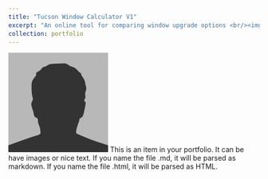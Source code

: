 ```yaml
---
title: "Tucson Window Calculator V1"
excerpt: "An online tool for comparing window upgrade options <br/><img src='/images/Fink_Alyssa_Capstone_Full Board.jpg'>"
collection: portfolio
---
```


![image description](/images/bio-photo.jpg)
This is an item in your portfolio. It can be have images or nice text. If you name the file .md, it will be parsed as markdown. If you name the file .html, it will be parsed as HTML. 
